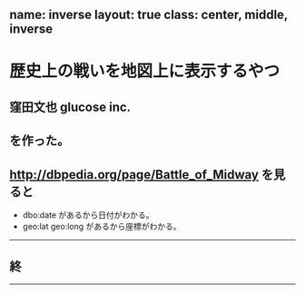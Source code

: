 name: inverse
layout: true
class: center, middle, inverse
---
# 歴史上の戦いを地図上に表示するやつ
窪田文也 glucose inc.
---
を作った。
---
## http://dbpedia.org/page/Battle_of_Midway を見ると

* dbo:date があるから日付がわかる。
* geo:lat geo:long があるから座標がわかる。
---
## 終
---

